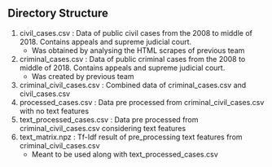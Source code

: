## Directory Structure

1. civil_cases.csv : Data of public civil cases from the 2008 to middle of 2018. Contains appeals and supreme judicial court.
    * Was obtained by analysing the HTML scrapes of previous team
1. criminal_cases.csv : Data of public criminal cases from the 2008 to middle of 2018. Contains appeals and supreme judicial court.
    * Was created by previous team
1. criminal_civil_cases.csv : Combined data of criminal_cases.csv and civil_cases.csv
1. processed_cases.csv : Data pre processed from criminal_civil_cases.csv with no text features
1. text_processed_cases.csv : Data pre processed from criminal_civil_cases.csv considering text features
1. text_matrix.npz : Tf-Idf result of pre_processing text features from criminal_civil_cases.csv
    * Meant to be used along with text_processed_cases.csv